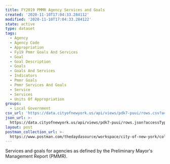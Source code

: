 ```yaml
---
title: FY2019 PMMR Agency Services and Goals
created: '2020-11-10T17:04:33.284112'
modified: '2020-11-10T17:04:33.284122'
state: active
type: dataset
tags:
  - Agency
  - Agency Code
  - Appropriation
  - Fy19 Pmmr Goals And Services
  - Goal
  - Goal Description
  - Goals
  - Goals And Services
  - Indicators
  - Pmmr Goals
  - Pmmr Services And Goals
  - Service
  - Services
  - Units Of Appropriation
groups:
  - Local Government
csv_url: 'https://data.cityofnewyork.us/api/views/pdk7-puui/rows.csv?accessType=DOWNLOAD'
json_url: >-
  https://data.cityofnewyork.us/api/views/pdk7-puui/rows.json?accessType=DOWNLOAD
layout: post
postman_collection_url: >-
  https://www.postman.com/thedaydasource/workspace/city-of-new-york/collection/15909983-9929eb04-1da5-470a-9d91-18c1a46be25e
---
```

Services and goals for agencies as defined by the Preliminary Mayor's Management Report (PMMR).
